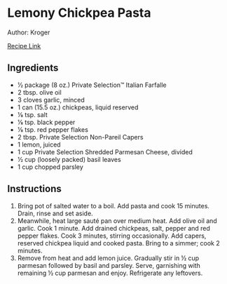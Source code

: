 # Lemony Chickpea Pasta

Author: Kroger

[Recipe Link](https://www.kingsoopers.com/r/lemony-pasta-with-chickpeas-recipe/fc6565f3-8c81-4e6d-96ab-7f2f21b52f3e)

## Ingredients
- 1⁄2 package (8 oz.) Private Selection™ Italian Farfalle
- 2 tbsp. olive oil
- 3 cloves garlic, minced
- 1 can (15.5 oz.) chickpeas, liquid reserved
- 1⁄8 tsp. salt
- 1⁄8 tsp. black pepper
- 1⁄8 tsp. red pepper flakes
- 2 tbsp. Private Selection Non-Pareil Capers
- 1 lemon, juiced
- 1 cup Private Selection Shredded Parmesan Cheese, divided
- 1⁄2 cup (loosely packed) basil leaves
- 1 cup chopped parsley


## Instructions
1. Bring pot of salted water to a boil. Add pasta and cook 15 minutes. Drain, rinse and set aside.
2. Meanwhile, heat large sauté pan over medium heat. Add olive oil and garlic. Cook 1 minute. Add drained chickpeas, salt, pepper and red pepper flakes. Cook 3 minutes, stirring occasionally. Add capers, reserved chickpea liquid and cooked pasta. Bring to a simmer; cook 2 minutes.
3. Remove from heat and add lemon juice. Gradually stir in ½ cup parmesan followed by basil and parsley. Serve, garnishing with remaining ½ cup parmesan and enjoy. Refrigerate any leftovers.